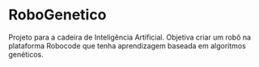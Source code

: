 # RoboGenetico
Projeto para a cadeira de Inteligência Artificial. Objetiva criar um robô na plataforma Robocode que tenha aprendizagem baseada em algoritmos genéticos.
